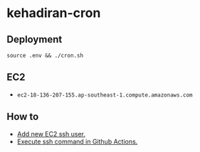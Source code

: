 # kehadiran-cron
## Deployment
```
source .env && ./cron.sh
```
## EC2
* `ec2-18-136-207-155.ap-southeast-1.compute.amazonaws.com`
## How to
* [Add new EC2 ssh user.](https://repost.aws/knowledge-center/new-user-accounts-linux-instance)
* [Execute ssh command in Github Actions.](https://blog.benoitblanchon.fr/github-action-run-ssh-commands/)
